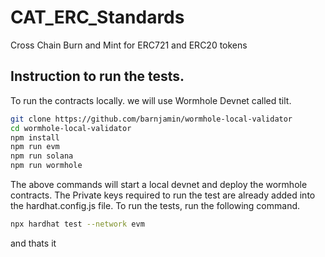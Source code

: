 # CAT_ERC_Standards
Cross Chain Burn and Mint for ERC721 and ERC20 tokens

## Instruction to run the tests.
To run the contracts locally. we will use Wormhole Devnet called tilt.
```bash
git clone https://github.com/barnjamin/wormhole-local-validator
cd wormhole-local-validator
npm install
npm run evm 
npm run solana
npm run wormhole 
```
The above commands will start a local devnet and deploy the wormhole contracts.
The Private keys required to run the test are already added into the hardhat.config.js file.
To run the tests, run the following command.
```bash
npx hardhat test --network evm
```

and thats it